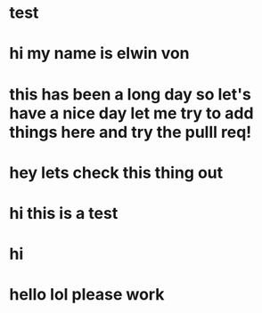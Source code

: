 # test
# hi my name is elwin von
# this has been a long day so let's have a nice day let me try to add things here and try the pulll req!
# hey lets check this thing out
# hi this is a test
# hi
# hello lol please work 